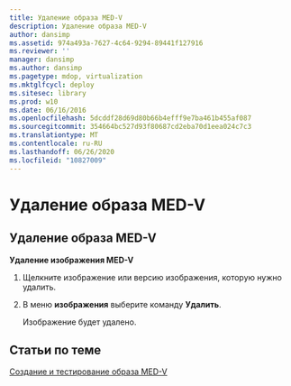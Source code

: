 ```yaml
---
title: Удаление образа MED-V
description: Удаление образа MED-V
author: dansimp
ms.assetid: 974a493a-7627-4c64-9294-89441f127916
ms.reviewer: ''
manager: dansimp
ms.author: dansimp
ms.pagetype: mdop, virtualization
ms.mktglfcycl: deploy
ms.sitesec: library
ms.prod: w10
ms.date: 06/16/2016
ms.openlocfilehash: 5dcddf28d69d80b66b4efff9e7ba461b455af087
ms.sourcegitcommit: 354664bc527d93f80687cd2eba70d1eea024c7c3
ms.translationtype: MT
ms.contentlocale: ru-RU
ms.lasthandoff: 06/26/2020
ms.locfileid: "10827009"
---
```

# Удаление образа MED-V


## <a href="" id="bkmk-deletinganimage"></a>Удаление образа MED-V


**Удаление изображения MED-V**

1.  Щелкните изображение или версию изображения, которую нужно удалить.

2.  В меню **изображения** выберите команду **Удалить**.

    Изображение будет удалено.

## Статьи по теме


[Создание и тестирование образа MED-V](how-to-create-and-test-a-med-v-image.md)

 

 





